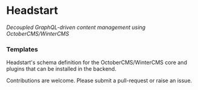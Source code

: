 # Headstart

*Decoupled GraphQL-driven content management using OctoberCMS/WinterCMS*

### Templates

Headstart's schema definition for the OctoberCMS/WinterCMS core and plugins that can be installed in the backend. 

Contributions are welcome. Please submit a pull-request or raise an issue.



